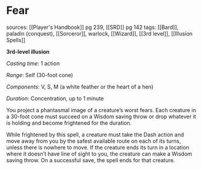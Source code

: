 # Fear
sources: [[Player's Handbook]] pg 239, [[SRD]] pg 142
tags: [[Bard]], paladin (conquest), [[Sorceror]], warlock, [[Wizard]], [[3rd level]], [[Illusion Spells]]

**3rd-level illusion**

*Casting time*: 1 action

*Range*: Self (30-foot cone)

*Components*: V, S, M (a white feather or the heart of a hen)

*Duration*: Concentration, up to 1 minute

You project a phantasmal image of a creature’s worst fears. Each creature in a 30-foot cone must succeed on a Wisdom saving throw or drop whatever it is holding and become frightened for the duration.

While frightened by this spell, a creature must take the Dash action and move away from you by the safest available route on each of its turns, unless there is nowhere to move. If the creature ends its turn in a location where it doesn’t have line of sight to you, the creature can make a Wisdom saving throw. On a successful save, the spell ends for that creature.
